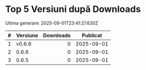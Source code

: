 # Top 5 Versiuni după Downloads

Ultima generare: 2025-09-01T23:41:27.630Z

| # | Versiune | Downloads | Publicat |
| - | - | -: | - |
| 1 | v0.6.6 | 0 | 2025-09-01 |
| 2 | 0.6.6 | 0 | 2025-09-01 |
| 3 | 0.6.5 | 0 | 2025-09-01 |
